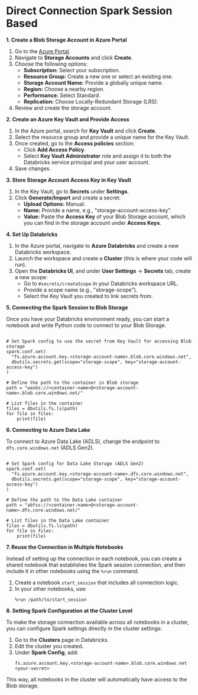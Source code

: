 <h1>Direct Connection Spark Session Based</h1>
<p><strong>1. Create a Blob Storage Account in Azure Portal</strong></p>
<ol>
    <li>Go to the <a href="https://portal.azure.com">Azure Portal</a>.</li>
    <li>Navigate to <strong>Storage Accounts</strong> and click <strong>Create</strong>.</li>
    <li>Choose the following options:
        <ul>
            <li><strong>Subscription:</strong> Select your subscription.</li>
            <li><strong>Resource Group:</strong> Create a new one or select an existing one.</li>
            <li><strong>Storage Account Name:</strong> Provide a globally unique name.</li>
            <li><strong>Region:</strong> Choose a nearby region.</li>
            <li><strong>Performance:</strong> Select Standard.</li>
            <li><strong>Replication:</strong> Choose Locally-Redundant Storage (LRS).</li>
        </ul>
    </li>
    <li>Review and create the storage account.</li>
</ol>

<p><strong>2. Create an Azure Key Vault and Provide Access</strong></p>
<ol>
    <li>In the Azure portal, search for <strong>Key Vault</strong> and click <strong>Create</strong>.</li>
    <li>Select the resource group and provide a unique name for the Key Vault.</li>
    <li>Once created, go to the <strong>Access policies</strong> section:
        <ul>
            <li>Click <strong>Add Access Policy</strong>.</li>
            <li>Select <strong>Key Vault Administrator</strong> role and assign it to both the Databricks service principal and your user account.</li>
        </ul>
    </li>
    <li>Save changes.</li>
</ol>

<p><strong>3. Store Storage Account Access Key in Key Vault</strong></p>
<ol>
    <li>In the Key Vault, go to <strong>Secrets</strong> under <strong>Settings</strong>.</li>
    <li>Click <strong>Generate/Import</strong> and create a secret:
        <ul>
            <li><strong>Upload Options:</strong> Manual.</li>
            <li><strong>Name:</strong> Provide a name, e.g., "storage-account-access-key".</li>
            <li><strong>Value:</strong> Paste the <strong>Access Key</strong> of your Blob Storage account, which you can find in the storage account under <strong>Access Keys</strong>.</li>
        </ul>
    </li>
</ol>

<p><strong>4. Set Up Databricks</strong></p>
<ol>
    <li>In the Azure portal, navigate to <strong>Azure Databricks</strong> and create a new Databricks workspace.</li>
    <li>Launch the workspace and create a <strong>Cluster</strong> (this is where your code will run).</li>
    <li>Open the <strong>Databricks UI</strong>, and under <strong>User Settings</strong> → <strong>Secrets</strong> tab, create a new scope:
        <ul>
            <li>Go to <code>#secrets/createScope</code> in your Databricks workspace URL.</li>
            <li>Provide a scope name (e.g., "storage-scope").</li>
            <li>Select the Key Vault you created to link secrets from.</li>
        </ul>
    </li>
</ol>

<p><strong>5. Connecting the Spark Session to Blob Storage</strong></p>
<p>Once you have your Databricks environment ready, you can start a notebook and write Python code to connect to your Blob Storage.</p>

<pre><code>
# Set Spark config to use the secret from Key Vault for accessing Blob storage
spark.conf.set(
  "fs.azure.account.key.&lt;storage-account-name&gt;.blob.core.windows.net",
  dbutils.secrets.get(scope="storage-scope", key="storage-account-access-key")
)

# Define the path to the container in Blob storage
path = "wasbs://&lt;container-name&gt;@&lt;storage-account-name&gt;.blob.core.windows.net/"

# List files in the container
files = dbutils.fs.ls(path)
for file in files:
    print(file)
</code></pre>

<p><strong>6. Connecting to Azure Data Lake</strong></p>
<p>To connect to Azure Data Lake (ADLS), change the endpoint to <code>dfs.core.windows.net</code> (ADLS Gen2).</p>

<pre><code>
# Set Spark config for Data Lake Storage (ADLS Gen2)
spark.conf.set(
  "fs.azure.account.key.&lt;storage-account-name&gt;.dfs.core.windows.net",
  dbutils.secrets.get(scope="storage-scope", key="storage-account-access-key")
)

# Define the path to the Data Lake container
path = "abfss://&lt;container-name&gt;@&lt;storage-account-name&gt;.dfs.core.windows.net/"

# List files in the Data Lake container
files = dbutils.fs.ls(path)
for file in files:
    print(file)
</code></pre>

<p><strong>7. Reuse the Connection in Multiple Notebooks</strong></p>
<p>Instead of setting up the connection in each notebook, you can create a shared notebook that establishes the Spark session connection, and then include it in other notebooks using the <code>%run</code> command.</p>
<ol>
    <li>Create a notebook <code>start_session</code> that includes all connection logic.</li>
    <li>In your other notebooks, use:
        <pre><code>%run /path/to/start_session</code></pre>
    </li>
</ol>

<p><strong>8. Setting Spark Configuration at the Cluster Level</strong></p>
<p>To make the storage connection available across all notebooks in a cluster, you can configure Spark settings directly in the cluster settings:</p>
<ol>
    <li>Go to the <strong>Clusters</strong> page in Databricks.</li>
    <li>Edit the cluster you created.</li>
    <li>Under <strong>Spark Config</strong>, add:
        <pre><code>fs.azure.account.key.&lt;storage-account-name&gt;.blob.core.windows.net &lt;your-secret&gt;</code></pre>
    </li>
</ol>
<p>This way, all notebooks in the cluster will automatically have access to the Blob storage.</p>
